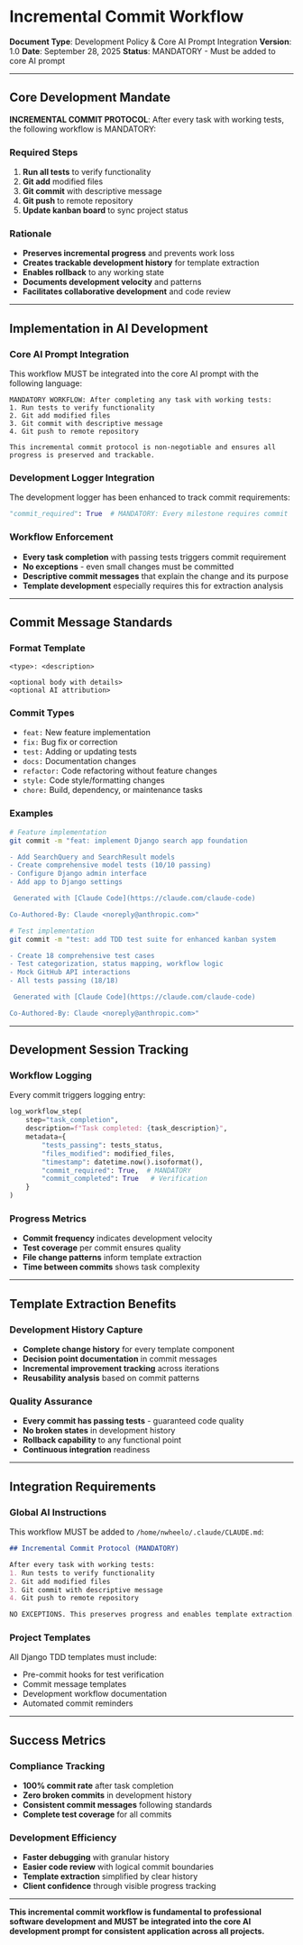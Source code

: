 # Incremental Commit Workflow

**Document Type**: Development Policy & Core AI Prompt Integration
**Version**: 1.0
**Date**: September 28, 2025
**Status**: MANDATORY - Must be added to core AI prompt

---

## Core Development Mandate

**INCREMENTAL COMMIT PROTOCOL**: After every task with working tests, the following workflow is MANDATORY:

### Required Steps

1. **Run all tests** to verify functionality
2. **Git add** modified files
3. **Git commit** with descriptive message
4. **Git push** to remote repository
5. **Update kanban board** to sync project status

### Rationale

- **Preserves incremental progress** and prevents work loss
- **Creates trackable development history** for template extraction
- **Enables rollback** to any working state
- **Documents development velocity** and patterns
- **Facilitates collaborative development** and code review

---

## Implementation in AI Development

### Core AI Prompt Integration

This workflow MUST be integrated into the core AI prompt with the following language:

```
MANDATORY WORKFLOW: After completing any task with working tests:
1. Run tests to verify functionality
2. Git add modified files
3. Git commit with descriptive message
4. Git push to remote repository

This incremental commit protocol is non-negotiable and ensures all progress is preserved and trackable.
```

### Development Logger Integration

The development logger has been enhanced to track commit requirements:

```python
"commit_required": True  # MANDATORY: Every milestone requires commit
```

### Workflow Enforcement

- **Every task completion** with passing tests triggers commit requirement
- **No exceptions** - even small changes must be committed
- **Descriptive commit messages** that explain the change and its purpose
- **Template development** especially requires this for extraction analysis

---

## Commit Message Standards

### Format Template

```
<type>: <description>

<optional body with details>
<optional AI attribution>
```

### Commit Types

- `feat:` New feature implementation
- `fix:` Bug fix or correction
- `test:` Adding or updating tests
- `docs:` Documentation changes
- `refactor:` Code refactoring without feature changes
- `style:` Code style/formatting changes
- `chore:` Build, dependency, or maintenance tasks

### Examples

```bash
# Feature implementation
git commit -m "feat: implement Django search app foundation

- Add SearchQuery and SearchResult models
- Create comprehensive model tests (10/10 passing)
- Configure Django admin interface
- Add app to Django settings

 Generated with [Claude Code](https://claude.com/claude-code)

Co-Authored-By: Claude <noreply@anthropic.com>"

# Test implementation
git commit -m "test: add TDD test suite for enhanced kanban system

- Create 18 comprehensive test cases
- Test categorization, status mapping, workflow logic
- Mock GitHub API interactions
- All tests passing (18/18)

 Generated with [Claude Code](https://claude.com/claude-code)

Co-Authored-By: Claude <noreply@anthropic.com>"
```

---

## Development Session Tracking

### Workflow Logging

Every commit triggers logging entry:

```python
log_workflow_step(
    step="task_completion",
    description=f"Task completed: {task_description}",
    metadata={
        "tests_passing": tests_status,
        "files_modified": modified_files,
        "timestamp": datetime.now().isoformat(),
        "commit_required": True,  # MANDATORY
        "commit_completed": True   # Verification
    }
)
```

### Progress Metrics

- **Commit frequency** indicates development velocity
- **Test coverage** per commit ensures quality
- **File change patterns** inform template extraction
- **Time between commits** shows task complexity

---

## Template Extraction Benefits

### Development History Capture

- **Complete change history** for every template component
- **Decision point documentation** in commit messages
- **Incremental improvement tracking** across iterations
- **Reusability analysis** based on commit patterns

### Quality Assurance

- **Every commit has passing tests** - guaranteed code quality
- **No broken states** in development history
- **Rollback capability** to any functional point
- **Continuous integration** readiness

---

## Integration Requirements

### Global AI Instructions

This workflow MUST be added to `/home/nwheelo/.claude/CLAUDE.md`:

```markdown
## Incremental Commit Protocol (MANDATORY)

After every task with working tests:
1. Run tests to verify functionality
2. Git add modified files
3. Git commit with descriptive message
4. Git push to remote repository

NO EXCEPTIONS. This preserves progress and enables template extraction.
```

### Project Templates

All Django TDD templates must include:

- Pre-commit hooks for test verification
- Commit message templates
- Development workflow documentation
- Automated commit reminders

---

## Success Metrics

### Compliance Tracking

- **100% commit rate** after task completion
- **Zero broken commits** in development history
- **Consistent commit messages** following standards
- **Complete test coverage** for all commits

### Development Efficiency

- **Faster debugging** with granular history
- **Easier code review** with logical commit boundaries
- **Template extraction** simplified by clear history
- **Client confidence** through visible progress tracking

---

**This incremental commit workflow is fundamental to professional software development and MUST be integrated into the core AI development prompt for consistent application across all projects.**
